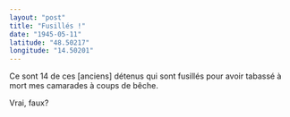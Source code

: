 ```yaml
---
layout: "post"
title: "Fusillés !"
date: "1945-05-11"
latitude: "48.50217"
longitude: "14.50201"
---
```


Ce sont 14 de ces [anciens] détenus qui sont fusillés pour avoir tabassé à mort mes camarades à coups de bêche.


<div class="histoire"></div>

<div class="commentaire">Vrai, faux?</div>